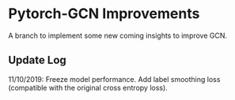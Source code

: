 Pytorch-GCN Improvements
====

A branch to implement some new coming insights to improve GCN.

## Update Log

11/10/2019: Freeze model performance. Add label smoothing loss (compatible with the original cross entropy loss).
